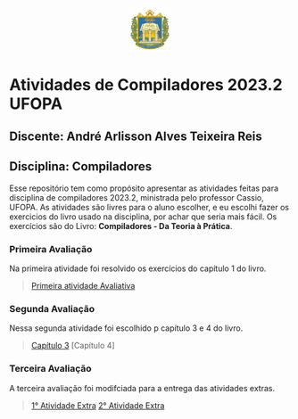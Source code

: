 <div align="center">
    <img src="https://raw.githubusercontent.com/GabrieleAraujo/database-data-mining/main/icon/Ufopa_braso_PNG_fundo_transparente.png" width="15%">
</div>

# Atividades de Compiladores 2023.2 UFOPA
## Discente: André Arlisson Alves Teixeira Reis
## Disciplina: Compiladores
Esse repositório tem como propósito apresentar as atividades feitas para disciplina de compiladores 2023.2, ministrada pelo professor Cassio, UFOPA.
As atividades são livres para o aluno escolher, e eu escolhi fazer os exercicios do livro usado na disciplina, por achar que seria mais fácil.
Os exercícios são do Livro: **Compiladores - Da Teoria à Prática**.

### Primeira Avaliação
Na primeira atividade foi resolvido os exercícios do capítulo 1 do livro.
>[Primeira atividade Avaliativa](https://github.com/AndreReis34/Atividades_de_Compilador/blob/main/1%C2%B0_Avaliacao/Exercicio_Do_Cap01.pdf)

### Segunda Avaliação
Nessa segunda atividade foi escolhido p capítulo 3 e 4 do livro.
>[Capítulo 3](https://github.com/AndreReis34/Atividades_de_Compilador/blob/main/2%C2%B0_Avalia%C3%A7%C3%A3o/Exerc%C3%ADcios%20do%20Capitulo%203.pdf)
>[Capítulo 4]
### Terceira Avaliação
A terceira avaliação foi modifciada para a entrega das atividades extras.
>[1° Atividade Extra](https://github.com/AndreReis34/Atividades_de_Compilador/blob/main/3%C2%B0_Avalia%C3%A7%C3%A3o/1%C2%B0%20Atividade%20Extra.pdf)
>[2° Atividade Extra](https://github.com/AndreReis34/Atividades_de_Compilador/blob/main/3%C2%B0_Avalia%C3%A7%C3%A3o/2%C2%B0%20Atividade%20Extra.pdf)
